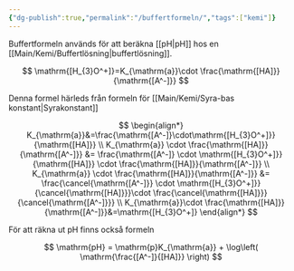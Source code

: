 ```yaml
---
{"dg-publish":true,"permalink":"/buffertformeln/","tags":["kemi"]}
---
```


Buffertformeln används för att beräkna [[pH\|pH]] hos en [[Main/Kemi/Buffertlösning\|buffertlösning]].

$$
\mathrm{[H_{3}O^+]}=K_{\mathrm{a}}\cdot \frac{\mathrm{[HA]}}{\mathrm{[A^-]}}
$$

Denna formel härleds från formeln för [[Main/Kemi/Syra-bas konstant\|Syrakonstant]]

$$
\begin{align*}
K_{\mathrm{a}}&=\frac{\mathrm{[A^-]}\cdot\mathrm{[H_{3}O^+]}}{\mathrm{[HA]}} \\
K_{\mathrm{a}} \cdot \frac{\mathrm{[HA]}}{\mathrm{[A^-]}} &= \frac{\mathrm{[A^-]} \cdot \mathrm{[H_{3}O^+]}}{\mathrm{[HA]}} \cdot \frac{\mathrm{[HA]}}{\mathrm{[A^-]}} \\
K_{\mathrm{a}} \cdot \frac{\mathrm{[HA]}}{\mathrm{[A^-]}} &= \frac{\cancel{\mathrm{[A^-]}} \cdot \mathrm{[H_{3}O^+]}}{\cancel{\mathrm{[HA]}}}\cdot \frac{\cancel{\mathrm{[HA]}}}{\cancel{\mathrm{[A^-]}}} \\
K_{\mathrm{a}}\cdot \frac{\mathrm{[HA]}}{\mathrm{[A^-]}}&=\mathrm{[H_{3}O^+]}
\end{align*}
$$

För att räkna ut pH finns också formeln

$$
\mathrm{pH} = \mathrm{p}K_{\mathrm{a}} + \log\left( \mathrm{\frac{[A^-]}{[HA]}} \right)
$$
